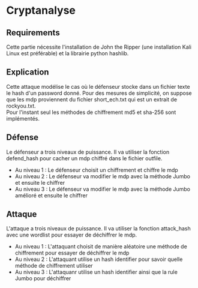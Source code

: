 # Cryptanalyse

## Requirements

Cette partie nécessite l'installation de John the Ripper (une installation Kali Linux est préférable) et la librairie python hashlib.

## Explication

Cette attaque modélise le cas où le défenseur stocke dans un fichier texte le hash d'un password donné. Pour des mesures de simplicité, on suppose que les mdp proviennent du fichier short_ech.txt qui est un extrait de rockyou.txt.  
Pour l'instant seul les méthodes de chiffrement md5 et sha-256 sont implémentés.

## Défense

Le défenseur a trois niveaux de puissance. Il va utiliser la fonction defend_hash pour cacher un mdp chiffré dans le fichier outfile.  

* Au niveau 1 : Le défenseur choisit un chiffrement et chiffre le mdp
* Au niveau 2 : Le défenseur va modifier le mdp avec la méthode Jumbo et ensuite le chiffrer
* Au niveau 3 : Le défenseur va modifier le mdp avec la méthode Jumbo amélioré et ensuite le chiffrer

## Attaque

L'attaque a trois niveaux de puissance. Il va utiliser la fonction attack_hash avec une wordlist pour essayer de déchiffrer le mdp.  

* Au niveau 1 : L'attaquant choisit de manière aléatoire une méthode de chiffrement pour essayer de déchiffrer le mdp
* Au niveau 2 : L'attaquant utilise un hash identifier pour savoir quelle méthode de chiffrement utiliser
* Au niveau 3 : L'attaquanr utilise un hash identifier ainsi que la rule Jumbo pour déchiffrer
